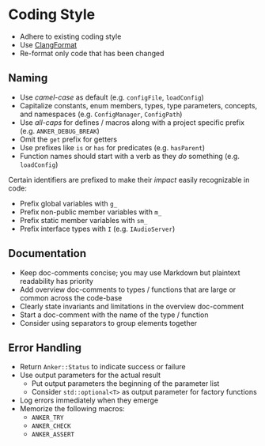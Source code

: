 # Coding Style

- Adhere to existing coding style
- Use [ClangFormat](https://clang.llvm.org/docs/ClangFormat.html)
- Re-format only code that has been changed

## Naming

- Use *camel-case* as default (e.g. `configFile`, `loadConfig`)
- Capitalize constants, enum members, types, type parameters, concepts, and namespaces (e.g. `ConfigManager`, `ConfigPath`)
- Use *all-caps* for defines / macros along with a project specific prefix (e.g. `ANKER_DEBUG_BREAK`)
- Omit the `get` prefix for getters
- Use prefixes like `is` or `has` for predicates (e.g. `hasParent`)
- Function names should start with a verb as they *do* something (e.g. `loadConfig`)

Certain identifiers are prefixed to make their *impact* easily recognizable in code:
- Prefix global variables with `g_`
- Prefix non-public member variables with `m_`
- Prefix static member variables with `sm_`
- Prefix interface types with `I` (e.g. `IAudioServer`)

## Documentation

- Keep doc-comments concise; you may use Markdown but plaintext readability has priority
- Add overview doc-comments to types / functions that are large or common across the code-base
- Clearly state invariants and limitations in the overview doc-comment
- Start a doc-comment with the name of the type / function
- Consider using separators to group elements together

## Error Handling

- Return `Anker::Status` to indicate success or failure
- Use output parameters for the actual result
    - Put output parameters the beginning of the parameter list
    - Consider `std::optional<T>` as output parameter for factory functions
- Log errors immediately when they emerge
- Memorize the following macros:
    - `ANKER_TRY`
    - `ANKER_CHECK`
    - `ANKER_ASSERT`
